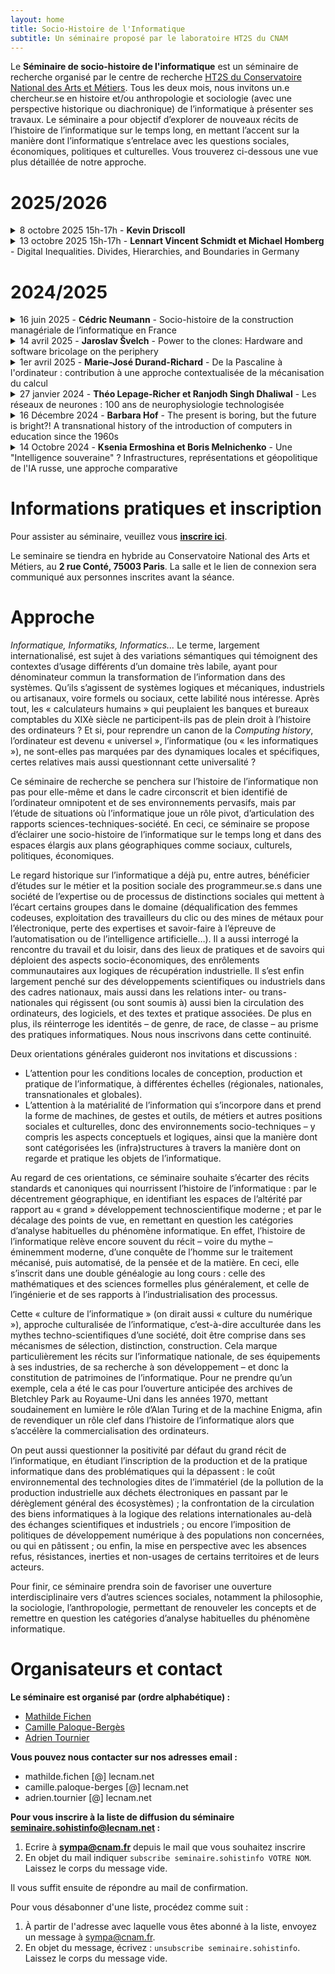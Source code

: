 ```yaml
---
layout: home
title: Socio-Histoire de l'Informatique
subtitle: Un séminaire proposé par le laboratoire HT2S du CNAM
---
```



Le **Séminaire de socio-histoire de l'informatique** est un séminaire de recherche organisé par le centre de recherche [HT2S du Conservatoire National des Arts et Métiers](https://technique-societe.cnam.fr/histoire-des-technosciences-en-societe-ht2s--913760.kjsp). Tous les deux mois, nous invitons un.e chercheur.se en histoire et/ou anthropologie et sociologie (avec une perspective historique ou diachronique) de l’informatique à présenter ses travaux. Le séminaire a pour objectif d’explorer de nouveaux récits de l’histoire de l’informatique sur le temps long, en mettant l’accent sur la manière dont l’informatique s’entrelace avec les questions sociales, économiques, politiques et culturelles. Vous trouverez ci-dessous une vue plus détaillée de notre approche.

# 2025/2026

<details markdown="1">
  <summary markdown="span">
  8 octobre 2025 15h-17h - <strong>Kevin Driscoll</strong>
  </summary>
  
- [Kevin Driscoll](https://kevindriscoll.info/) - Associate Professor, Department of Media Studies, University of Virginia

> A venir

Localisation : 2 rue Conté, 75003, Paris - Salle 30 -1 21

</details>

<details markdown="1">
  <summary markdown="span"> 
  13 octobre 2025 15h-17h - <strong>Lennart Vincent Schmidt et Michael Homberg</strong> - Digital Inequalities. Divides, Hierarchies, and Boundaries in Germany
  </summary>
  
- [Lennart Vincent Schmidt](https://zzf-potsdam.de/institut/personen/mitarbeiter_innen/lennart-v-schmidt) - Chercheur doctoral, Leibniz Center for Contemporary History, Potsdam
- [Michael Homberg](https://zzf-potsdam.de/en/institution/people/staff/michael-homberg) - Assistant Professor, Leibniz Center for Contemporary History, Potsdam

> This lecture examines how digitalization, often portrayed as a narrative of modernization and emancipation, has also generated new forms of social stratification. From the 1970s onwards, computer technologies reshaped work, education, governance, and migration regimes in ways that reinforced divides, hierarchies, and boundaries within society. Building on the broader research agenda of Digital Inequalities, the talk highlights the ambivalences of the “digital society” by tracing both the promises of inclusion and the mechanisms of exclusion. In this context, the idea of Digital Borders illustrates how the computerization of migration control has transformed mobility into data, contributing to the reproduction of inequalities in Germany and Europe.

Localisation : 2 rue Conté, 75003, Paris - Salle 30 -1 24
</details>


# 2024/2025

<details markdown="1">
  <summary markdown="span"> 
  16 juin 2025 - <strong>Cédric Neumann</strong> - Socio-histoire de la construction managériale de l’informatique en France
  </summary>
  
- [Cédric Neumann](https://technique-societe.cnam.fr/neumann-cedric-1143977.kjsp) - CNAM, HT2S
- Discutant : [Pierre Labardin](https://iae.univ-larochelle.fr/liae-la-rochelle/organisation/) - La Rochelle Université

> La socio-histoire a été définie par G. Noiriel comme l’utilisation d’outils conceptuels de la sociologie dans les enquêtes historiques dans le but de dénaturaliser les relations de pouvoir en retraçant leur genèse et leurs origines occultées. L’omniprésence actuelle des outils numérique et la manière dont elle peut affecter des relations de pouvoir – entre l’Etat et les entreprises ou encore entre salariés par la redéfinition du travail par exemple – n’a été que peu l’objet d’une socio-histoire entendue au sens strict.  En effet, les recherches françaises de sciences sociales ont peu étudié la question du passage de la mécanographie à l’informatique. Cette ignorance de l’informatique qualifiée rétrospectivement de « lourde » a conduit réciproquement à accorder une importance réduite aux utilisations managériales de l’informatique qui se sont constituées dans les années 1960. En effet, d’une part, l’utilisation des ordinateurs dans des tâches de gestion a conduit à une extension de leur marché, d’autre part, à la fin des années 1950 et au début des années 1960, les ordinateurs ont d’abord été conçus comme de nouvelles machines mécanographiques, puis sont apparus comme un phénomène nouveau, « l’informatique », défini par des propriétés managériales opposés à celles de la mécanographie. Ce travail de définition a conduit à la création de nouvelles équivalences entre les machines et le management dont le produit, l’informatique telle qu’elle est entendue par des managers, naturalise des politiques managériales en les faisant dériver d’une nécessité technique. Ces équivalences constituent toujours le cadre d’appréhension actuel du numérique qui s’est donc construit dans les années 1960 autour du passage, dans le domaine de la gestion, des machines classiques (grands ensembles à cartes perforées, machines comptables) aux premiers ordinateurs. En m’appuyant sur mes recherches je voudrais donc montrer dans cette communication qu’une socio-histoire de l’informatique doit réévaluer l’importance du management dans la généralisation de l’informatique et dans l’émergence des utilisateurs individuels. En effet, dans ce cadre de recherches, l’oubli des origines du numérique conduit à sa réification. Cette réévaluation doit, par ailleurs, poser la question des modalités de circulation et d’intériorisation de ces thématiques managériales. Pour cela j’aborderai trois points qui me semblent importants dans une perspective de socio-histoire de l’information. D’abord, l’association des ordinateurs à une gouvernementalité différente des machines classiques de la mécanographie. C’est cette gouvernementalité basée, sur l’anticipation, la flexibilité, la souplesse et non la productivité qui est au fondement de la conception managériale de l’informatique. Ensuite, une analyse du rôle des SSII dans la mise en forme managériale de l’informatique afin de donner une perspective historique à l’externalisation informatique que des analyses en termes de capitalisme de plateforme tendent à effacer en se focalisant sur incarnation technologique plutôt que sur l’analyse des processus sociaux dans laquelle elle s’inscrit. Enfin, j’examinerai les interactions entre la construction managériale de l’informatique et sa construction disciplinaire. En effet, les milieux managériaux ont revendiqué une prise en charge de la formation des informaticiens par l’enseignement supérieur tout en critiquant les contenus universitaires de l’enseignement de l’informatique. Ainsi, durant les années 1970, la politique de formation à l’informatique a tenté sans succès d’imposer l’informatique de gestion comme domaine hégémonique de l’informatique.
</details>


<details markdown="1">
  <summary markdown="span"> 
  14 avril 2025 - <strong>Jaroslav Švelch</strong> - Power to the clones: Hardware and software bricolage on the periphery
  </summary>
  
- [Jaroslav Švelch](http://svelch.com/) - Charles University (Prague) 
- Discutant : [Kévin Limonier](https://www.geopolitique.net/our_team/kevin-limonier/) - Université Paris-8 & Institut Français de Géopolitique

> This talk will address the specifics of computing practices (both amateur and professional) in peripheral contexts. Its aim is to lift “clones”, “ports” and other “bastard” hardware and software artifacts from relative obscurity and derision up to the focus of the history of computing. I will approach the topic revisiting the classic concept of bricoleur, introduced by Lévi-Strauss as a counterpoint to engineer. Bricoleur makes do with the resources that are at hand, and that is one of the reasons why hobby computing and homebrew programming have played such important roles in peripheral contexts with limited access to resources and components, such as in the 1980s Soviet bloc. The chapter will use examples from 1980s Czechoslovakia, specifically the local efforts to design and build first mainframes and then microcomputers without using any unavailable Western-manufactured components, or the clones and conversions of Western games for domestic or domestically available hardware. I will argue that clones required considerable ingenuity and effort to make, and that they have made important contributions to the proliferation of computer technology and literacy in regions like Eastern Europe. The talk is based on Švelch’s chapter from the book Abstractions and Embodiments: New Histories of Computing and Society, edited by Janet Abbate and Stephanie Dick.
</details>

<details markdown="1">
  <summary markdown="span"> 
  1er avril 2025 - <strong>Marie-José Durand-Richard</strong> - De la Pascaline à l'ordinateur : contribution à une approche contextualisée de la mécanisation du calcul 
  </summary>
  
- [Marie-José Durand-Richard](http://www.sphere.univ-paris-diderot.fr/spip.php?article90&lang=fr) - Paris 8 Vincennes Saint-Denis, SPHERE
- Discutant : [Loïc Petitgirard](https://technique-societe.cnam.fr/petitgirard-loic-630656.kjsp) - CNAM,HT2S

Séance co-organisée avec le [Séminaire d'Histoire d'Informatique du Musée des Arts et Métiers](https://museeinfo.cnam.fr/seminaires/). 

  > De nombreux instruments et machines, souvent élaborés en marge du milieu académique, ont jalonné la mécanisation du calcul jusqu'à l'ordinateur. Aussi bien leur conception que leur fabrication ont mobilisé bien d'autres acteurs que les seuls mathématiciens : artisans, ingénieurs, physiciens. Et ces recherches collectives ont dû susciter un intérêt socio-politique suffisant pour décider de leur financement. Les transferts et synthèses de savoirs que suppose cette matérialisation du calcul va de pair avec une complexification des rapports professionnels entre ces différentes catégories d'acteurs. Je me propose d'en analyser l'évolution à partir de certains exemples significatifs – dont la machine de Blaise Pascal (1623-1662), la machine analytique de Charles Babbage (1791-1871), l'analyseur différentiel de Vannevar Bush (1890-1974), et les premiers prototypes d'ordinateur.
</details>

<details markdown="1">
  <summary markdown="span">
  27 janvier 2024 - <strong>Théo Lepage-Richer et Ranjodh Singh Dhaliwal</strong> - Les réseaux de neurones : 100 ans de neurophysiologie technologisée
  </summary>

- [Théo Lepage-Richer](https://www.utm.utoronto.ca/iccit/people/theo-lepage-richer), Université de Toronto (Canada) et [Ranjodh Singh Dhaliwal](https://ranjodhdhaliwal.com/), Université de Basel (Suisse)
- Discutant: [Valentin Goujon](https://medialab.sciencespo.fr/equipe/valentin-goujon/) - médialab Sciences Po 

> Bien qu’actuellement connus comme une approche statistique à l’intelligence artificielle inspirée par la biologie, les réseaux de neurones ont tout d’abord été introduits comme un modèle neuroanatomique, puis psychiatrique, visant à expliquer la différence raciale et pathologique. Matérialisés à travers des pratiques aussi variées que la coloration argentique et les politiques sanitaires coloniales, les interventions psychochirurgicales et l’électrothérapie, et finalement la simulation de neurones artificiels, les réseaux de neurones ont été expérimentalement inscrits sur certains corps afin d’établir qui—ou quoi—se qualifie comme un sujet intelligent. Dans cette présentation, Ranjodh Singh Dhaliwal et Théo Lepage-Richer revisitent cinq moments clés de l’histoire de ce modèle pour reconstruire certaines des pratiques situées, des histoires sociales, des techniques de médiation et des présupposés ontologiques qui ont influencé la transformation récente des réseaux de neurones en modèle d’apprentissage automatique. Loin de signaler la convergence de l’intelligence humaine et de l’intelligence machine, les réseaux de neurones mettent en évidence la technologisation de la neurophysiologie qui caractérise la recherche dans les champs de la neuroscience et de l’intelligence artificielle depuis plus d’un siècle. En prenant la proximité historique entre ces disciplines comme point de départ, cette présentation relate la façon dont la cognition en est venue à être conçue comme essentiellement computationnelle par nature, au point de soutenir une vision technologisée de la biologie, de la psychologie et de la sociabilité humaines.
</details>

<details markdown="1">
  <summary markdown="span">
  16 Décembre 2024 - <strong>Barbara Hof</strong> - The present is boring, but the future is bright?! A transnational history of the introduction of computers in education since the 1960s
  </summary>

- [Barbara Hof](https://www.researchgate.net/profile/Barbara-Hof) - University of Lausanne (Suisse)
- Discutant : [Ronan Le Roux](https://lis.u-pec.fr/membres/membres-titulaires/le-roux-ronan) - Université Paris-Est Créteil, INSPE

> The arrival of new technologies in education has always been shaped by contradictory visions. On the one hand, technologies stoked fears of a loss of competence and the restriction of learners through behaviorist teaching systems; on the other hand, technologies were praised as a means of acquiring skills more quickly through greater individuality. The turbulent history of the slow introduction of computers in schools since the 1960s clearly demonstrates this.
As a contribution to the research seminar, this talk will address how the use of computers in education has been repeatedly touted as a breakthrough and reformer of education systems in many countries, while there has always been a mismatch between imaginaries and reality. Of particular interest are the economic and political conditions surrounding this development, as well as some of the key transnational and local actors, and the intermediaries connecting them.
Examining expectations of educational technologies helps to uncover some of the underlying assumptions that drive innovation. The talk is based on the author’s contribution to a forthcoming book chapter that will add a historical perspective to the growing critical literature questioning the futurism inherent in digital educational media.
</details>

<details markdown="1">
  <summary markdown="span">
  14 Octobre 2024 - <strong>Ksenia Ermoshina et Boris Melnichenko</strong> - Une "Intelligence souveraine" ? Infrastructures, représentations et géopolitique de l'IA russe, une approche comparative
  </summary>

- [Ksenia Ermoshina](https://cis.cnrs.fr/en/ksenia_ermoshina/) et [Boris Melnichenko](https://cis.cnrs.fr/en/boris_melnichenko/) - Centre Internet et Société, CNRS
- Discutant : [Benjamin Bürbaumer](https://www.centreemiledurkheim.fr/notre-equipe/benjamin-burbaumer/) - Sciences Po Bordeaux

> Dans le cadre du projet ANR CulturIA, cette enquête porte sur l'histoire contemporaine de l'intelligence artificielle et ses aspects socio-culturels, notamment dans le monde russophone et ses rapports à l'international. Marqué par la guerre contre l'Ukraine et les sanctions économiques, le domaine a connu une restructuration à la fois au niveau des infrastructures mais aussi au niveau des discours et représentations. L'enquête collective menée en collaboration avec Boris Melnichenko suit les russes qui créent ou utilisent les IA en exil mais aussi les ingénieurs qui travaillent pour les grandes entreprises en Russie. Dans l'esprit des STS, elle reste attentive au code et aux infrastructures et décrit les restructurations importantes des projets technologiques dans le contexte de crise géopolitique majeure. Comparant les projets en machine-learning et IA russes avec, notamment, des projets similaires issus des Etats-Unis et de la Chine, cette recherche se pose la question : peut-on parler d'une "IA à la russe" ? Existe-il des traits caractéristiques pouvant définir les façons de faire et de parler de l'IA propres à la Russie, malgré les emprunts, influences et circulations transnationales inévitables qui marquent ce domaine ?
</details>

# Informations pratiques et inscription

Pour assister au séminaire, veuillez vous **[inscrire ici](https://framaforms.org/inscription-seminaire-de-socio-histoire-de-linformatique-1757664332)**. 

Le seminaire se tiendra en hybride au Conservatoire National des Arts et Métiers, au **2 rue Conté, 75003 Paris**. La salle et le lien de connexion sera communiqué aux personnes inscrites avant la séance. 

# Approche

_Informatique, Informatiks, Informatics..._ Le terme, largement internationalisé, est sujet à des variations sémantiques qui témoignent des contextes d’usage différents d’un domaine très labile, ayant pour dénominateur commun la transformation de l’information dans des systèmes. Qu’ils s’agissent de systèmes logiques et mécaniques, industriels ou artisanaux, voire formels ou sociaux, cette labilité nous intéresse. Après tout, les « calculateurs humains » qui peuplaient les banques et bureaux comptables du XIXè siècle ne participent-ils pas de plein droit à l’histoire des ordinateurs ? Et si, pour reprendre un canon de la _Computing history_, l’ordinateur est devenu « universel », l’informatique (ou  « les informatiques »), ne sont-elles pas marquées par des dynamiques locales et spécifiques, certes relatives mais aussi questionnant cette universalité ? 

Ce séminaire de recherche se penchera sur l’histoire de l’informatique non pas pour elle-même et dans le cadre circonscrit et bien identifié de l’ordinateur omnipotent et de ses environnements pervasifs, mais par l’étude de situations où l’informatique joue un rôle pivot, d’articulation des rapports sciences-techniques-société. En ceci, ce séminaire se propose d’éclairer une socio-histoire de l’informatique sur le temps long et dans des espaces élargis aux plans géographiques comme sociaux, culturels, politiques, économiques. 

Le regard historique sur l’informatique a déjà pu, entre autres, bénéficier d’études sur le métier et la position sociale des programmeur.se.s dans une société de l’expertise ou de processus de distinctions sociales qui mettent à l’écart certains groupes dans le domaine (déqualification des femmes codeuses, exploitation des travailleurs du clic ou des mines de métaux pour l’électronique, perte des expertises et savoir-faire à l’épreuve de l’automatisation ou de l’intelligence artificielle…). Il a aussi interrogé la rencontre du travail et du loisir, dans des lieux de pratiques et de savoirs qui déploient des aspects socio-économiques, des enrôlements communautaires aux logiques de récupération industrielle. Il s’est enfin largement penché sur des développements scientifiques ou industriels dans des cadres nationaux, mais aussi dans les relations inter- ou trans-nationales qui régissent (ou sont soumis à) aussi bien la circulation des ordinateurs, des logiciels, et des textes et pratique associées. De plus en plus, ils réinterroge les identités – de genre, de race, de classe – au prisme des pratiques informatiques. Nous nous inscrivons dans cette continuité.

Deux orientations générales guideront nos invitations et discussions :
- L’attention pour les conditions locales de conception, production et pratique de l’informatique, à différentes échelles (régionales, nationales, transnationales et globales).
-	L’attention à la matérialité de l’information qui s’incorpore dans et prend la forme de machines, de gestes et outils, de métiers et autres positions sociales et culturelles, donc des environnements socio-techniques – y compris les aspects conceptuels et logiques, ainsi que la manière dont sont catégorisées les (infra)structures à travers la manière dont on regarde et pratique les objets de l’informatique.
  
Au regard de ces orientations, ce séminaire souhaite s’écarter des récits standards et canoniques qui nourrissent l’histoire de l’informatique : par le décentrement géographique, en identifiant les espaces de l’altérité par rapport au « grand » développement technoscientifique moderne ; et par le décalage des points de vue, en remettant en question les catégories d’analyse habituelles du phénomène informatique. En effet, l’histoire de l’informatique relève encore souvent du récit – voire du mythe – éminemment moderne, d’une conquête de l’homme sur le traitement mécanisé, puis automatisé, de la pensée et de la matière. En ceci, elle s’inscrit dans une double généalogie au long cours : celle des mathématiques et des sciences formelles plus généralement, et celle de l’ingénierie et de ses rapports à l’industrialisation des processus. 

Cette « culture de l’informatique » (on dirait aussi « culture du numérique »), approche culturalisée de l’informatique, c’est-à-dire acculturée dans les mythes techno-scientifiques d’une société, doit être comprise dans ses mécanismes de sélection, distinction, construction. Cela marque particulièrement les récits sur l’informatique nationale, de ses équipements à ses industries, de sa recherche à son développement – et donc la constitution de patrimoines de l’informatique. Pour ne prendre qu’un exemple, cela a été le cas pour l’ouverture anticipée des archives de Bletchley Park au Royaume-Uni dans les années 1970, mettant soudainement en lumière le rôle d’Alan Turing et de la machine Enigma, afin de revendiquer un rôle clef dans l’histoire de l’informatique alors que s’accélère la commercialisation des ordinateurs. 

On peut aussi questionner la positivité par défaut du grand récit de l’informatique, en étudiant l’inscription de la production et de la pratique informatique dans des problématiques qui la dépassent : le coût environnemental des technologies dites de l’immatériel (de la pollution de la production industrielle aux déchets électroniques en passant par le dérèglement général des écosystèmes) ; la confrontation de la circulation des biens informatiques à la logique des relations internationales au-delà des échanges scientifiques et industriels ; ou encore l’imposition de politiques de développement numérique à des populations non concernées, ou qui en pâtissent ; ou enfin, la mise en perspective avec les absences refus, résistances, inerties et non-usages de certains territoires et de leurs acteurs.

Pour finir, ce séminaire prendra soin de favoriser une ouverture interdisciplinaire vers d’autres sciences sociales, notamment la philosophie, la sociologie, l’anthropologie, permettant de renouveler les concepts et de remettre en question les catégories d’analyse habituelles du phénomène informatique.


# Organisateurs et contact

**Le séminaire est organisé par (ordre alphabétique) :**
- [Mathilde Fichen](mathfichen@github.io)
- [Camille Paloque-Bergès](https://technique-societe.cnam.fr/camille-paloque-berges--836902.kjsp#/)
- [Adrien Tournier](https://technique-societe.cnam.fr/adrien-tournier--1455493.kjsp#/)

**Vous pouvez nous contacter sur nos adresses email :**
- mathilde.fichen [@] lecnam.net
- camille.paloque-berges [@] lecnam.net
- adrien.tournier [@] lecnam.net

**Pour vous inscrire à la liste de diffusion du séminaire seminaire.sohistinfo@lecnam.net :**
1. Ecrire à **sympa@cnam.fr** depuis le mail que vous souhaitez inscrire
2. En objet du mail indiquer `subscribe seminaire.sohistinfo VOTRE NOM`. Laissez le corps du message vide.

Il vous suffit ensuite de répondre au mail de confirmation.

Pour vous désabonner d'une liste, procédez comme suit :

1. À partir de l'adresse avec laquelle vous êtes abonné à la liste, envoyez un message à sympa@cnam.fr.
2. En objet du message, écrivez : `unsubscribe seminaire.sohistinfo`. Laissez le corps du message vide.
